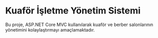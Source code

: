 # Kuaför İşletme Yönetim Sistemi
Bu proje, ASP.NET Core MVC kullanılarak kuaför ve berber salonlarının yönetimini kolaylaştırmayı amaçlamaktadır.
